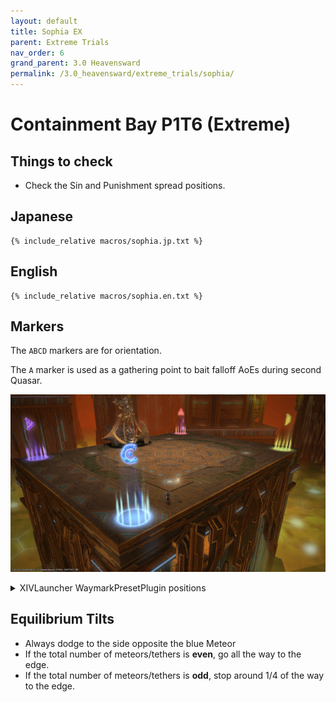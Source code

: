 ```yaml
---
layout: default
title: Sophia EX
parent: Extreme Trials
nav_order: 6
grand_parent: 3.0 Heavensward
permalink: /3.0_heavensward/extreme_trials/sophia/
---
```


# Containment Bay P1T6 (Extreme)

## Things to check

- Check the Sin and Punishment spread positions.

## Japanese
```
{% include_relative macros/sophia.jp.txt %}
```

## English
```
{% include_relative macros/sophia.en.txt %}
```

## Markers

The `ABCD` markers are for orientation.

The `A` marker is used as a gathering point to bait falloff AoEs during second Quasar.

![](images/markers.jpg)
<details markdown=block>
<summary>XIVLauncher WaymarkPresetPlugin positions</summary>

```json
{"Name":"Sophia EX","MapID":184,"A":{"X":16.863,"Y":0.0,"Z":-12.567,"ID":0,"Active":true},"B":{"X":16.863,"Y":0.0,"Z":12.567,"ID":1,"Active":true},"C":{"X":-16.863,"Y":0.0,"Z":12.567,"ID":2,"Active":true},"D":{"X":-16.863,"Y":0.0,"Z":-12.567,"ID":3,"Active":true},"One":{"X":0.0,"Y":0.0,"Z":0.0,"ID":4,"Active":false},"Two":{"X":0.0,"Y":0.0,"Z":0.0,"ID":5,"Active":false},"Three":{"X":0.0,"Y":0.0,"Z":0.0,"ID":6,"Active":false},"Four":{"X":0.0,"Y":0.0,"Z":0.0,"ID":7,"Active":false}}
```

</details>

## Equilibrium Tilts

- Always dodge to the side opposite the blue Meteor
- If the total number of meteors/tethers is **even**, go all the way to the edge.
- If the total number of meteors/tethers is **odd**, stop around 1/4 of the way to the edge.